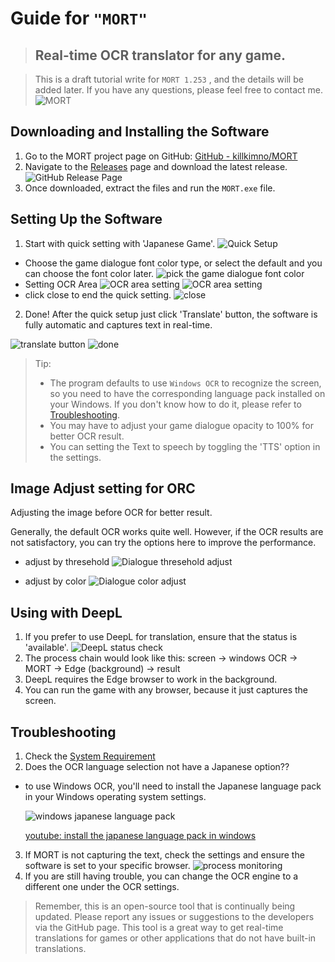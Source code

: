 # Guide for `"MORT"` 
> ## Real-time OCR translator for any game.



>This is a draft tutorial write for `MORT 1.253` , and the details will be added later. If you have any questions, please feel free to contact me.
![MORT](https://i.imgur.com/Xrh72F2.png)
## Downloading and Installing the Software
1. Go to the MORT project page on GitHub: [GitHub - killkimno/MORT](https://github.com/killkimno/MORT)
2. Navigate to the [Releases](https://github.com/killkimno/MORT/releases) page and download the latest release.
![GitHub Release Page](https://i.imgur.com/sPGjV3e.png)
3. Once downloaded, extract the files and run the `MORT.exe` file.

## Setting Up the Software

1. Start with quick setting with 'Japanese Game'.
![Quick Setup](https://i.imgur.com/uVyXqgE.png)
- Choose the game dialogue font color type, or select the default and you can choose the font color later.
![pick the game dialogue font color](https://imgur.com/DnTiQ1T.png)
- Setting OCR Area
![OCR area setting](https://imgur.com/F85fKo8.png)
![OCR area setting](https://i.imgur.com/gXPx1Er.png)
- click close to end the quick setting.
![close](https://i.imgur.com/hFFDDP5.png)

2. Done! After the quick setup just click 'Translate' button, the software is fully automatic and captures text in real-time.
   
![translate button](https://i.imgur.com/GMLVadY.png)
![done](https://i.imgur.com/UO89ECV.jpg)

 
> Tip:
>  - The program defaults to use `Windows OCR` to recognize the screen, so you need to have the corresponding language pack installed on your Windows. If you don't know how to do it, please refer to [Troubleshooting](https://github.com/jctneko/MORT-OCR-Translator-Tutorial#troubleshooting).
>  - You may have to adjust your game dialogue opacity to 100% for better OCR result.
>  - You can setting the Text to speech by toggling the 'TTS' option in the settings.

## Image Adjust setting for ORC
 Adjusting the image before OCR for better result.

 Generally, the default OCR works quite well. However, if the OCR results are not satisfactory, you can try the options here to improve the performance.

- adjust by thresehold
![Dialogue thresehold adjust](https://i.imgur.com/cOCZpmp.jpg)

- adjust by color 
![Dialogue color adjust](https://i.imgur.com/h2xJk0K.jpg)

## Using with DeepL
1. If you prefer to use DeepL for translation, ensure that the status is 'available'.
![DeepL status check](https://i.imgur.com/ghrPPDm.png)
2. The process chain would look like this: screen -> windows OCR -> MORT -> Edge (background) -> result
3. DeepL requires the Edge browser to work in the background.
4. You can run the game with any browser, because it just captures the screen.

## Troubleshooting
1. Check the [System Requirement](https://github.com/killkimno/MORT#system-requirement)
2. Does the OCR language selection not have a Japanese option?? 
- to use Windows OCR, you'll need to install the Japanese language pack in your Windows operating system settings.

    ![windows japanese language pack](https://i.imgur.com/DlqDD88.png)

    [youtube: install the japanese language pack in windows](https://www.youtube.com/watch?v=Iq8YERqmRbg)

3. If MORT is not capturing the text, check the settings and ensure the software is set to your specific browser.
![process monitoring](https://i.imgur.com/UqeusNy.png)
4. If you are still having trouble, you can change the OCR engine to a different one under the OCR settings.

>Remember, this is an open-source tool that is continually being updated. Please report any issues or suggestions to the developers via the GitHub page. This tool is a great way to get real-time translations for games or other applications that do not have built-in translations.
